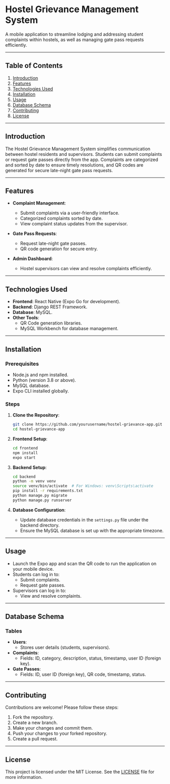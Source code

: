 # Hostel Grievance Management System

A mobile application to streamline lodging and addressing student complaints within hostels, as well as managing gate pass requests efficiently.

---

## Table of Contents

1. [Introduction](#introduction)
2. [Features](#features)
3. [Technologies Used](#technologies-used)
4. [Installation](#installation)
5. [Usage](#usage)
6. [Database Schema](#database-schema)
7. [Contributing](#contributing)
8. [License](#license)

---

## Introduction

The Hostel Grievance Management System simplifies communication between hostel residents and supervisors. Students can submit complaints or request gate passes directly from the app. Complaints are categorized and sorted by date to ensure timely resolutions, and QR codes are generated for secure late-night gate pass requests.

---

## Features

- **Complaint Management**:

  - Submit complaints via a user-friendly interface.
  - Categorized complaints sorted by date.
  - View complaint status updates from the supervisor.

- **Gate Pass Requests**:

  - Request late-night gate passes.
  - QR code generation for secure entry.

- **Admin Dashboard**:
  - Hostel supervisors can view and resolve complaints efficiently.

---

## Technologies Used

- **Frontend**: React Native (Expo Go for development).
- **Backend**: Django REST Framework.
- **Database**: MySQL.
- **Other Tools**:
  - QR Code generation libraries.
  - MySQL Workbench for database management.

---

## Installation

### Prerequisites

- Node.js and npm installed.
- Python (version 3.8 or above).
- MySQL database.
- Expo CLI installed globally.

### Steps

1. **Clone the Repository**:

   ```bash
   git clone https://github.com/yourusername/hostel-grievance-app.git
   cd hostel-grievance-app
   ```

2. **Frontend Setup**:

   ```bash
   cd frontend
   npm install
   expo start
   ```

3. **Backend Setup**:

   ```bash
   cd backend
   python -m venv venv
   source venv/bin/activate  # For Windows: venv\Scripts\activate
   pip install -r requirements.txt
   python manage.py migrate
   python manage.py runserver
   ```

4. **Database Configuration**:
   - Update database credentials in the `settings.py` file under the backend directory.
   - Ensure the MySQL database is set up with the appropriate timezone.

---

## Usage

- Launch the Expo app and scan the QR code to run the application on your mobile device.
- Students can log in to:
  - Submit complaints.
  - Request gate passes.
- Supervisors can log in to:
  - View and resolve complaints.

---

## Database Schema

### Tables

- **Users**:
  - Stores user details (students, supervisors).
- **Complaints**:
  - Fields: ID, category, description, status, timestamp, user ID (foreign key).
- **Gate Passes**:
  - Fields: ID, user ID (foreign key), QR code, timestamp, status.

---

## Contributing

Contributions are welcome! Please follow these steps:

1. Fork the repository.
2. Create a new branch.
3. Make your changes and commit them.
4. Push your changes to your forked repository.
5. Create a pull request.

---

## License

This project is licensed under the MIT License. See the [LICENSE](LICENSE) file for more information.

